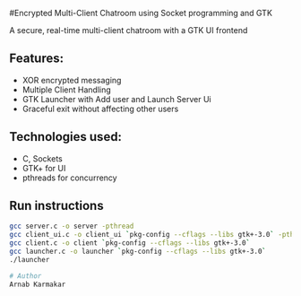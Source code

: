 #Encrypted Multi-Client Chatroom using Socket programming and GTK

A secure, real-time multi-client chatroom with a GTK UI frontend

## Features:

 - XOR encrypted messaging
 - Multiple Client Handling
 - GTK Launcher with Add user and Launch Server Ui
 - Graceful exit without affecting other users

## Technologies used:

 - C, Sockets
 - GTK+ for UI
 - pthreads for concurrency

## Run instructions

```bash
gcc server.c -o server -pthread
gcc client_ui.c -o client_ui `pkg-config --cflags --libs gtk+-3.0` -pthread
gcc client.c -o client `pkg-config --cflags --libs gtk+-3.0`
gcc launcher.c -o launcher `pkg-config --cflags --libs gtk+-3.0`
./launcher

# Author
Arnab Karmakar
